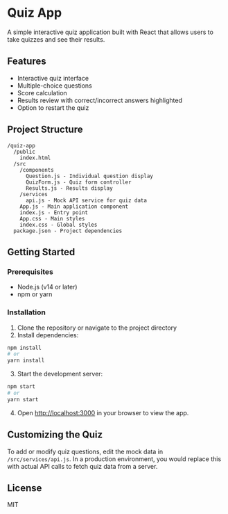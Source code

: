 # Quiz App

A simple interactive quiz application built with React that allows users to take quizzes and see their results.

## Features

- Interactive quiz interface
- Multiple-choice questions
- Score calculation
- Results review with correct/incorrect answers highlighted
- Option to restart the quiz

## Project Structure

```
/quiz-app
  /public
    index.html
  /src
    /components
      Question.js - Individual question display
      QuizForm.js - Quiz form controller
      Results.js - Results display
    /services
      api.js - Mock API service for quiz data
    App.js - Main application component
    index.js - Entry point
    App.css - Main styles
    index.css - Global styles
  package.json - Project dependencies
```

## Getting Started

### Prerequisites

- Node.js (v14 or later)
- npm or yarn

### Installation

1. Clone the repository or navigate to the project directory
2. Install dependencies:

```bash
npm install
# or
yarn install
```

3. Start the development server:

```bash
npm start
# or
yarn start
```

4. Open [http://localhost:3000](http://localhost:3000) in your browser to view the app.

## Customizing the Quiz

To add or modify quiz questions, edit the mock data in `/src/services/api.js`. In a production environment, you would replace this with actual API calls to fetch quiz data from a server.

## License

MIT
